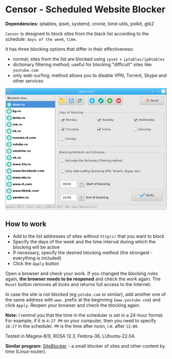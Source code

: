 # Censor - Scheduled Website Blocker
**Dependencies:** iptables, ipset, systemd, cronie, bind-utils, polkit, gtk2

`Censor` is designed to block sites from the black list according to the schedule: `days of the week`, `time`.

It has three blocking options that differ in their effectiveness:
+ normal; sites from the list are blocked using `ipset` + `iptables/ip6tables`
+ dictionary filtering method; useful for blocking "difficult" sites like `youtube.com`
+ only web-surfing; method allows you to disable VPN, Torrent, Skype and other services

![](https://github.com/AKotov-dev/censor/blob/main/ScreenShot4.png)

How to work
--
+ Add to the list addresses of sites without `http(s)` that you want to block
+ Specify the days of the week and the time interval during which the blocking will be active
+ If necessary, specify the desired blocking method (the strongest - everything is included)
+ Click the `Apply` button

Open a browser and check your work. If you changed the blocking rules again, **the browser needs to be reopened** and check the work again. The `Reset` button removes all locks and returns full access to the Internet.

In case the site is not blocked (eg `yotube.com` or similar), add another one of the same address with `www.` prefix at the beginning (`www.youtube.com`) and click `Apply`. Reopen your browser and check the blocking again.  
  
**Note:** I remind you that the time in the scheduler is set in a 24-hour format. For example, if it is `4:27 PM` on your computer, then you need to specify `16:27` in the scheduler. `PM` is the time after noon, i.e. after `12:00`.  
  
Tested in Mageia-8/9, ROSA 12.3, Fedora-36, LUbuntu-22.04.  
  
**Similar program:** [SiteBlocker](https://github.com/AKotov-dev/siteblocker) - a small blocker of sites and other content by time (Linux-router).
